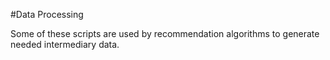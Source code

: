 #Data Processing

Some of these scripts are used by recommendation algorithms to generate needed intermediary data.